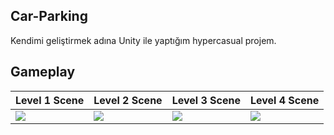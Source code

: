 ## Car-Parking
Kendimi geliştirmek adına Unity ile yaptığım hypercasual projem.

## Gameplay
Level 1 Scene | Level 2 Scene | Level 3 Scene | Level 4 Scene 
------------ | ------------- | ------------- | ------------- 
![](VideosAndPhotos/level1.gif) | ![](VideosAndPhotos/level2.gif) | ![](VideosAndPhotos/level3.gif) | ![](VideosAndPhotos/level4.gif)

